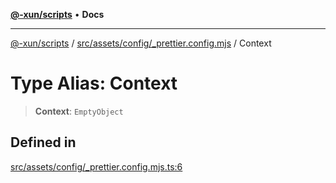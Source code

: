 [**@-xun/scripts**](../../../../../README.md) • **Docs**

***

[@-xun/scripts](../../../../../README.md) / [src/assets/config/\_prettier.config.mjs](../README.md) / Context

# Type Alias: Context

> **Context**: `EmptyObject`

## Defined in

[src/assets/config/\_prettier.config.mjs.ts:6](https://github.com/Xunnamius/xscripts/blob/b9218ee5f94be5da6a48d961950ed32307ad7f96/src/assets/config/_prettier.config.mjs.ts#L6)
